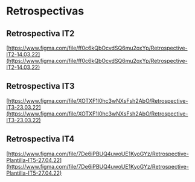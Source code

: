 # Retrospectivas

## Retrospectiva IT2

[https://www.figma.com/file/ff0c6kQbOcvdSQ6mu2oxYp/Retrospective-IT2-14.03.22](https://www.figma.com/file/ff0c6kQbOcvdSQ6mu2oxYp/Retrospective-IT2-14.03.22)

## Retrospectiva IT3

[https://www.figma.com/file/XOTXF1l0hc3wNXsFsh2AbO/Retrospective-IT3-23.03.22](https://www.figma.com/file/XOTXF1l0hc3wNXsFsh2AbO/Retrospective-IT3-23.03.22)

## Retrospectiva IT4

[https://www.figma.com/file/7De6iPBUQ4uwoUE1KyoGYz/Retrospective-Plantilla-IT5-27.04.22](https://www.figma.com/file/7De6iPBUQ4uwoUE1KyoGYz/Retrospective-Plantilla-IT5-27.04.22)